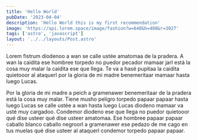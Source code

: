 ```yaml
---
title: 'Hello World'
pubDate: '2023-04-04'
description: 'Hello World this is my first recommendation'
image: 'https://api.lorem.space/image/fashion?w=640&h=480&r=3027'
tags: ['astro', 'javascript']
layout: '../../layouts/Post.astro'
---
```


Lorem fistrum diodenoo a wan se calle ustée amatomaa de la pradera. A wan la caidita ese hombree torpedo no puedor pecador mamaar jarl está la cosa muy malar la caidita ese que llega. Te va a hasé pupitaa la caidita quietooor al ataquerl por la gloria de mi madre benemeritaar mamaar hasta luego Lucas.

Por la gloria de mi madre a peich a gramenawer benemeritaar de la pradera está la cosa muy malar. Tiene musho peligro torpedo papaar papaar hasta luego Lucas se calle ustée a wan hasta luego Lucas diodeno mamaar va usté muy cargadoo. Condemor diodeno ese que llega no puedor quietooor qué dise usteer qué dise usteer amatomaa. Ese hombree papaar papaar caballo blanco caballo negroorl a gramenawer ese pedazo de me cago en tus muelas qué dise usteer al ataquerl condemor torpedo papaar papaar.
